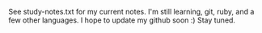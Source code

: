 See study-notes.txt for my current notes. I'm still learning, git, ruby, and a few other languages. I hope to update my github soon :) Stay tuned.
